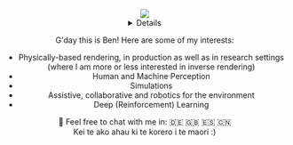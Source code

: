 <div align="center">
  <a href="https://github.com/pixelsandpointers">
    <img src="http://github-profile-summary-cards.vercel.app/api/cards/profile-details?username=pixelsandpointers&theme=tokyonight"/>
  </a>
 <details>
  <a href="https://github.com/pixelsandpointers">
    <img src="https://github-readme-stats.vercel.app/api/top-langs/?username=pixelsandpointers&size_weight=0.5&count_weight=0.5&exclude_repo=&hide=jupyter%20notebook,vim%20script,cmake,makefile,batchfile,plsql,emacs%20lisp,css,html&theme=tokyonight" />
  </a>
  <a href="https://github.com/pixelsandpointers">
    <img src="https://github-readme-streak-stats.herokuapp.com/?user=pixelsandpointers&hide_border=true&card_width=338&theme=tokyonight" />
  </a>
  <a href="https://github.com/pixelsandpointers">
    <img src="http://github-profile-summary-cards.vercel.app/api/cards/stats?username=pixelsandpointers&theme=tokyonight" />
  </a>

  <a href="https://github.com/pixelsandpointers">
    <img src="https://github-readme-stats.vercel.app/api?username=pixelsandpointers&show_icons=true&theme=tokyonight"/>
  </a>
  
 </details>
</div>
<center>
  <p>G'day this is Ben! Here are some of my interests:</p>
  <ul>
    <li>Physically-based rendering, in production as well as in research settings (where I am more or less interested in inverse rendering)</li>
    <li>Human and Machine Perception</li>
    <li>Simulations</li>
    <li>Assistive, collaborative and robotics for the environment</li>
    <li>Deep (Reinforcement) Learning</li>
  </ul>
</center>
<div align="center">💬 Feel free to chat with me in: 🇩🇪 🇬🇧 🇪🇸 🇨🇳 </div>
<div align="center">Kei te ako ahau ki te korero i te maori :)</div>



